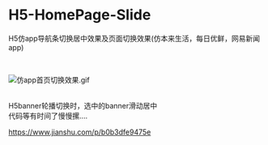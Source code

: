 # H5-HomePage-Slide
H5仿app导航条切换居中效果及页面切换效果(仿本来生活，每日优鲜，网易新闻app)

<br>

![仿app首页切换效果.gif](http://upload-images.jianshu.io/upload_images/3888312-1fbceb37949eb76e.gif?imageMogr2/auto-orient/strip%7CimageView2/2/w/1240)

<br>
H5banner轮播切换时，选中的banner滑动居中<br>
代码等有时间了慢慢摞....

https://www.jianshu.com/p/b0b3dfe9475e
